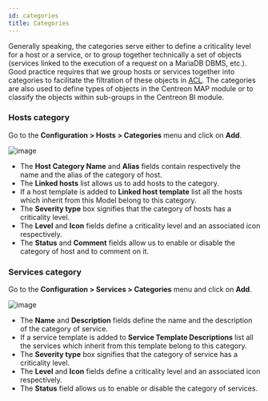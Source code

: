 ```yaml
---
id: categories
title: Categories
---
```


Generally speaking, the categories serve either to define a criticality level for a host or a service, or to group
together technically a set of objects (services linked to the execution of a request on a MariaDB DBMS, etc.).
Good practice requires that we group hosts or services together into categories to facilitate the filtration of these
objects in [ACL](../administration/access-control-lists.html).
The categories are also used to define types of objects in the Centreon MAP module or to classify the objects within
sub-groups in the Centreon BI module.

### Hosts category

Go to the **Configuration > Hosts > Categories** menu and click on **Add**.

![image](../assets/configuration/08hostcategory.png)

* The **Host Category Name** and **Alias** fields contain respectively the name and the alias of the category of host.
* The **Linked hosts** list allows us to add hosts to the category.
* If a host template is added to **Linked host template** list all the hosts which inherit from this Model belong to
  this category.
* The **Severity type** box signifies that the category of hosts has a criticality level.
* The **Level** and **Icon** fields define a criticality level and an associated icon respectively.
* The **Status** and **Comment** fields allow us to enable or disable the category of host and to comment on it.

### Services category

Go to the **Configuration > Services > Categories** menu and click on **Add**.

![image](../assets/configuration/08servicecategory.png)

* The **Name** and **Description** fields define the name and the description of the category of service.
* If a service template is added to **Service Template Descriptions** list all the services which inherit from this
  template belong to this category. 
* The **Severity type** box signifies that the category of service has a criticality level.
* The **Level** and **Icon** fields define a criticality level and an associated icon respectively.
* The **Status** field allows us to enable or disable the category of services.

